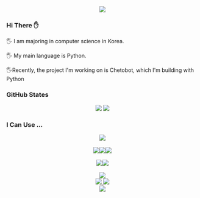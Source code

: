 <div align="center">
<img src="https://capsule-render.vercel.app/api?type=wave&color=4682B4&height=250&section=header&text=Park%20Jun%20Ha&fontSize=90&rotate=10&fontAlign=70&fontAlignY=35&fontColor=ffffff&animation=twinkling"/>
</div>


### Hi There :hand:  


:raised_hand_with_fingers_splayed: I am majoring in computer science in Korea.

:raised_hand_with_fingers_splayed: My main language is Python.

:raised_hand_with_fingers_splayed:Recently, the project I'm working on is Chetobot, which I'm building with Python 


### GitHub States

<div align="center">
<img src = "https://github-readme-stats.vercel.app/api?username=Cycrypto&show_icons=true&theme=vision-friendly-dark"/>
<a><img src= "https://github-readme-stats.vercel.app/api/top-langs/?username=Cycrypto&theme=blue-green"/></a><br>
</div>



### I Can Use ...  


<div align="center">
<img src="https://img.shields.io/badge/Python-3776AB?style=for-the-badge&logo=python&logoColor=white"/><br><br><img src="https://img.shields.io/badge/JavaScript-323330?style=for-the-badge&logo=javascript&logoColor=F7DF1E"/><img src="https://img.shields.io/badge/C-00599C?style=for-the-badge&logo=c&logoColor=white"/><img src="https://img.shields.io/badge/Java-ED8B00?style=for-the-badge&logo=java&logoColor=white"/><br><br><img src="https://img.shields.io/badge/PHP-777BB4?style=for-the-badge&logo=php&logoColor=white"/><img src="https://img.shields.io/badge/MySQL-00000F?style=for-the-badge&logo=mysql&logoColor=white"><br><br><img src="  https://img.shields.io/badge/Windows-0078D6?style=for-the-badge&logo=windows&logoColor=white">
</div>







<div align="center">
<a href="https://hits.seeyoufarm.com">
<img src="https://hits.seeyoufarm.com/api/count/incr/badge.svg?url=https%3A%2F%2Fgithub.com%2FCycrypto%2Fhit-counter&count_bg=%23D4DD12&title_bg=%2379C83D&icon=googleanalytics.svg&icon_color=%23EBE4E4&title=hits&edge_flat=false"/>
</a>
<a> <img src = "https://gpvc.arturio.dev/Cycrypto"/></a>
</div>

<div align="center">
<img src="https://capsule-render.vercel.app/api?type=wave&color=CCBD37&height=150&section=footer&"/>
</div>

